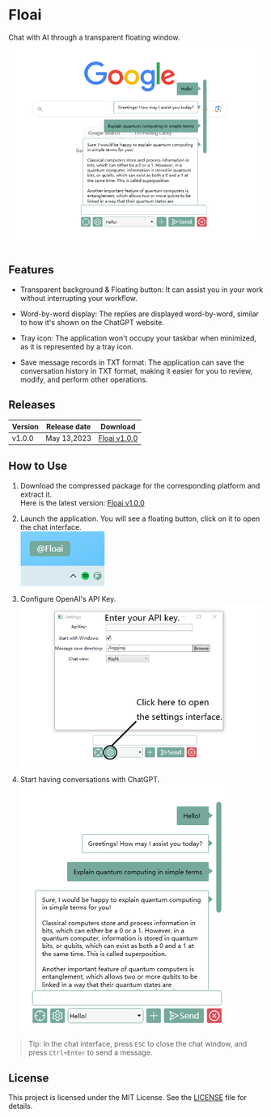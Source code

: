 # Floai
Chat with AI through a transparent floating window.
![image](images/Showcase.png)


## Features

- Transparent background & Floating button: It can assist you in your work without interrupting your workflow.

- Word-by-word display: The replies are displayed word-by-word, similar to how it's shown on the ChatGPT website.

- Tray icon: The application won't occupy your taskbar when minimized, as it is represented by a tray icon.

- Save message records in TXT format: The application can save the conversation history in TXT format, making it easier for you to review, modify, and perform other operations.

## Releases
 | Version | Release date | Download                                                               |
 | ------- | ------------ | ---------------------------------------------------------------------- |
 | v1.0.0  | May 13,2023  | [Floai v1.0.0](https://github.com/TonWin618/Floai/releases/tag/v1.0.0) |

## How to Use
1. Download the compressed package for the corresponding platform and extract it.  
Here is the latest version: [Floai v1.0.0](https://github.com/TonWin618/Floai/releases/tag/v1.0.0)

2. Launch the application. You will see a floating button, click on it to open the chat interface.  
![image](images/step2.png)

3. Configure OpenAI's API Key.  
![image](images/Step3.png)

4. Start having conversations with ChatGPT.  
![image](images/step4.png)

> Tip: In the chat interface, press `ESC` to close the chat window, and press `Ctrl+Enter` to send a message.

## License
This project is licensed under the MIT License. See the [LICENSE](LICENSE) file for details.